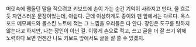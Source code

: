 머릿속에 맴돌던 말을 적으려고 키보드에 손이 가는 순간 기억이 사라지고 만다.
물 흐르듯 자연스러운 문장이었는데, 아쉽다.
근데 이상하게도 종이와 펜 앞에서는 다르다.
옥스포드 메모패드와 몰스킨 노트에 적는 그 느낌을 우리들은 다 안다.
장인은 도구를 탓하지 않는다고 하지만, 나는 장인이 아닌 걸.
이렇게 손으로 적고, 쓰고 글을 더 잘 쓰기 위해 노력하다 보면 언젠간 나도 키보드 앞에서도 글을 잘 쓸 수 있겠지.

